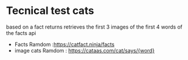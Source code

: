 # Tecnical test cats
based on a fact returns retrieves the first 3 images of the first 4 words of the facts api

- Facts Ramdom :https://catfact.ninja/facts
- image cats Ramdom : https://cataas.com/cat/says/{word}

